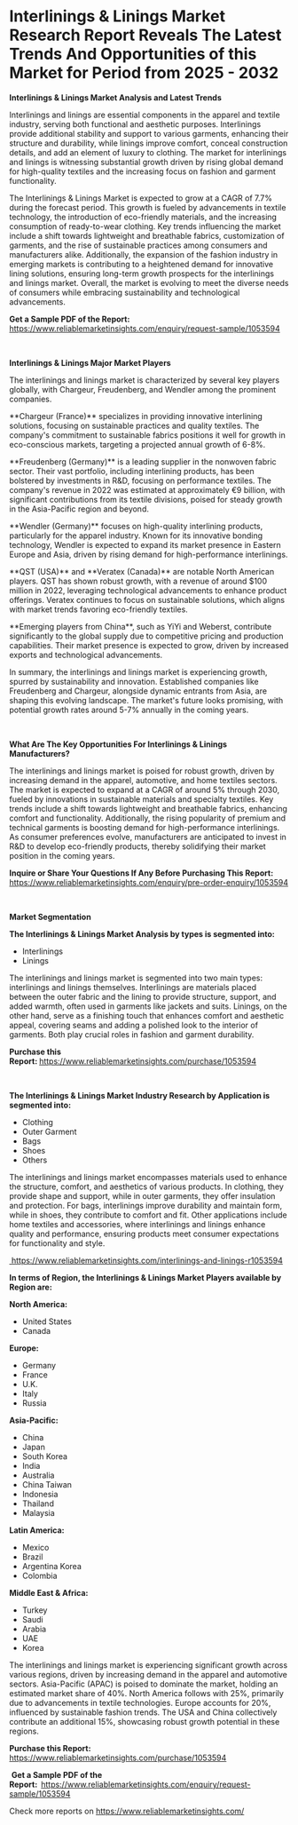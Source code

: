 <p><h1>Interlinings & Linings Market Research Report Reveals The Latest Trends And Opportunities of this Market for Period from 2025 - 2032</h1></p><p><strong>Interlinings & Linings Market Analysis and Latest Trends</strong></p>
<p><p>Interlinings and linings are essential components in the apparel and textile industry, serving both functional and aesthetic purposes. Interlinings provide additional stability and support to various garments, enhancing their structure and durability, while linings improve comfort, conceal construction details, and add an element of luxury to clothing. The market for interlinings and linings is witnessing substantial growth driven by rising global demand for high-quality textiles and the increasing focus on fashion and garment functionality.</p><p>The Interlinings & Linings Market is expected to grow at a CAGR of 7.7% during the forecast period. This growth is fueled by advancements in textile technology, the introduction of eco-friendly materials, and the increasing consumption of ready-to-wear clothing. Key trends influencing the market include a shift towards lightweight and breathable fabrics, customization of garments, and the rise of sustainable practices among consumers and manufacturers alike. Additionally, the expansion of the fashion industry in emerging markets is contributing to a heightened demand for innovative lining solutions, ensuring long-term growth prospects for the interlinings and linings market. Overall, the market is evolving to meet the diverse needs of consumers while embracing sustainability and technological advancements.</p></p>
<p><strong>Get a Sample PDF of the Report:&nbsp;</strong> <a href="https://www.reliablemarketinsights.com/enquiry/request-sample/1053594?utm_campaign=2642&utm_medium=2&utm_source=Github&utm_content=ia&utm_term=02042025&utm_id=interlinings-linings">https://www.reliablemarketinsights.com/enquiry/request-sample/1053594</a></p>
<p>&nbsp;</p>
<p><strong>Interlinings & Linings Major Market Players</strong></p>
<p><p>The interlinings and linings market is characterized by several key players globally, with Chargeur, Freudenberg, and Wendler among the prominent companies. </p><p>**Chargeur (France)** specializes in providing innovative interlining solutions, focusing on sustainable practices and quality textiles. The company's commitment to sustainable fabrics positions it well for growth in eco-conscious markets, targeting a projected annual growth of 6-8%.</p><p>**Freudenberg (Germany)** is a leading supplier in the nonwoven fabric sector. Their vast portfolio, including interlining products, has been bolstered by investments in R&D, focusing on performance textiles. The company's revenue in 2022 was estimated at approximately €9 billion, with significant contributions from its textile divisions, poised for steady growth in the Asia-Pacific region and beyond.</p><p>**Wendler (Germany)** focuses on high-quality interlining products, particularly for the apparel industry. Known for its innovative bonding technology, Wendler is expected to expand its market presence in Eastern Europe and Asia, driven by rising demand for high-performance interlinings.</p><p>**QST (USA)** and **Veratex (Canada)** are notable North American players. QST has shown robust growth, with a revenue of around $100 million in 2022, leveraging technological advancements to enhance product offerings. Veratex continues to focus on sustainable solutions, which aligns with market trends favoring eco-friendly textiles.</p><p>**Emerging players from China**, such as YiYi and Weberst, contribute significantly to the global supply due to competitive pricing and production capabilities. Their market presence is expected to grow, driven by increased exports and technological advancements.</p><p>In summary, the interlinings and linings market is experiencing growth, spurred by sustainability and innovation. Established companies like Freudenberg and Chargeur, alongside dynamic entrants from Asia, are shaping this evolving landscape. The market's future looks promising, with potential growth rates around 5-7% annually in the coming years.</p></p>
<p>&nbsp;</p>
<p><strong>What Are The Key Opportunities For Interlinings & Linings Manufacturers?</strong></p>
<p><p>The interlinings and linings market is poised for robust growth, driven by increasing demand in the apparel, automotive, and home textiles sectors. The market is expected to expand at a CAGR of around 5% through 2030, fueled by innovations in sustainable materials and specialty textiles. Key trends include a shift towards lightweight and breathable fabrics, enhancing comfort and functionality. Additionally, the rising popularity of premium and technical garments is boosting demand for high-performance interlinings. As consumer preferences evolve, manufacturers are anticipated to invest in R&D to develop eco-friendly products, thereby solidifying their market position in the coming years.</p></p>
<p><strong>Inquire or Share Your Questions If Any Before Purchasing This Report:</strong> <a href="https://www.reliablemarketinsights.com/enquiry/pre-order-enquiry/1053594?utm_campaign=2642&utm_medium=2&utm_source=Github&utm_content=ia&utm_term=02042025&utm_id=interlinings-linings">https://www.reliablemarketinsights.com/enquiry/pre-order-enquiry/1053594</a></p>
<p>&nbsp;</p>
<p><strong>Market Segmentation</strong></p>
<p><strong>The Interlinings & Linings Market Analysis by types is segmented into:</strong></p>
<p><ul><li>Interlinings</li><li>Linings</li></ul></p>
<p><p>The interlinings and linings market is segmented into two main types: interlinings and linings themselves. Interlinings are materials placed between the outer fabric and the lining to provide structure, support, and added warmth, often used in garments like jackets and suits. Linings, on the other hand, serve as a finishing touch that enhances comfort and aesthetic appeal, covering seams and adding a polished look to the interior of garments. Both play crucial roles in fashion and garment durability.</p></p>
<p><strong>Purchase this Report:&nbsp;</strong><a href="https://www.reliablemarketinsights.com/purchase/1053594?utm_campaign=2642&utm_medium=2&utm_source=Github&utm_content=ia&utm_term=02042025&utm_id=interlinings-linings">https://www.reliablemarketinsights.com/purchase/1053594</a></p>
<p>&nbsp;</p>
<p><strong>The Interlinings & Linings Market Industry Research by Application is segmented into:</strong></p>
<p><ul><li>Clothing</li><li>Outer Garment</li><li>Bags</li><li>Shoes</li><li>Others</li></ul></p>
<p><p>The interlinings and linings market encompasses materials used to enhance the structure, comfort, and aesthetics of various products. In clothing, they provide shape and support, while in outer garments, they offer insulation and protection. For bags, interlinings improve durability and maintain form, while in shoes, they contribute to comfort and fit. Other applications include home textiles and accessories, where interlinings and linings enhance quality and performance, ensuring products meet consumer expectations for functionality and style.</p></p>
<p><a href="https://www.reliablemarketinsights.com/interlinings-and-linings-r1053594?utm_campaign=2642&utm_medium=2&utm_source=Github&utm_content=ia&utm_term=02042025&utm_id=interlinings-linings">&nbsp;https://www.reliablemarketinsights.com/interlinings-and-linings-r1053594</a></p>
<p><strong>In terms of Region, the Interlinings & Linings Market Players available by Region are:</strong></p>
<p>
    <p> <strong> North America: </strong>
        <ul>
            <li>United States</li>
            <li>Canada</li>
        </ul>
        </p> 
    <p> <strong> Europe: </strong>
        <ul>
            <li>Germany</li>
            <li>France</li>
            <li>U.K.</li>
            <li>Italy</li>
            <li>Russia</li>
        </ul>
        </p> 
    <p> <strong> Asia-Pacific: </strong>
        <ul>
            <li>China</li>
            <li>Japan</li>
            <li>South Korea</li>
            <li>India</li>
            <li>Australia</li>
            <li>China Taiwan</li>
            <li>Indonesia</li>
            <li>Thailand</li>
            <li>Malaysia</li>
        </ul>
        </p> 
    <p> <strong> Latin America: </strong>
        <ul>
            <li>Mexico</li>
            <li>Brazil</li>
            <li>Argentina Korea</li>
            <li>Colombia</li>
        </ul>
        </p> 
    <p> <strong> Middle East & Africa: </strong>
        <ul>
            <li>Turkey</li>
            <li>Saudi</li>
            <li>Arabia</li>
            <li>UAE</li>
            <li>Korea</li>
        </ul>
    </p>
    </p>
<p><p>The interlinings and linings market is experiencing significant growth across various regions, driven by increasing demand in the apparel and automotive sectors. Asia-Pacific (APAC) is poised to dominate the market, holding an estimated market share of 40%. North America follows with 25%, primarily due to advancements in textile technologies. Europe accounts for 20%, influenced by sustainable fashion trends. The USA and China collectively contribute an additional 15%, showcasing robust growth potential in these regions.</p></p>
<p><strong>Purchase this Report: </strong><a href="https://www.reliablemarketinsights.com/purchase/1053594?utm_campaign=2642&utm_medium=2&utm_source=Github&utm_content=ia&utm_term=02042025&utm_id=interlinings-linings">https://www.reliablemarketinsights.com/purchase/1053594</a></p>
<p>&nbsp;<strong>Get a Sample PDF of the Report:&nbsp;&nbsp;</strong><a href="https://www.reliablemarketinsights.com/enquiry/request-sample/1053594?utm_campaign=2642&utm_medium=2&utm_source=Github&utm_content=ia&utm_term=02042025&utm_id=interlinings-linings">https://www.reliablemarketinsights.com/enquiry/request-sample/1053594</a></p>
<p><strong></strong></p>
<p>Check more reports on <a href="https://www.reliablemarketinsights.com/?utm_campaign=2642&utm_medium=2&utm_source=Github&utm_content=ia&utm_term=02042025&utm_id=interlinings-linings">https://www.reliablemarketinsights.com/</a></p>
